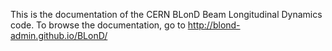This is the documentation of the CERN BLonD Beam Longitudinal Dynamics code.
To browse the documentation, go to
http://blond-admin.github.io/BLonD/